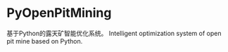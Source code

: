 # PyOpenPitMining
基于Python的露天矿智能优化系统。 
Intelligent optimization system of open pit mine based on Python.
